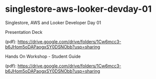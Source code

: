 # singlestore-aws-looker-devday-01
Singlestore, AWS and Looker Developer Day 01

Presentation Deck

(pdf): https://drive.google.com/drive/folders/1Cw6mcc3-b6JHom5oDAPaogxSY0DSNObb?usp=sharing

Hands On Workshop - Student Guide

(pdf): https://drive.google.com/drive/folders/1Cw6mcc3-b6JHom5oDAPaogxSY0DSNObb?usp=sharing
